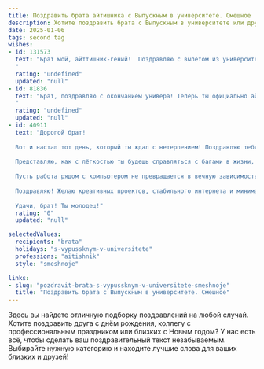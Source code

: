 ```yaml
---
title: Поздравить брата айтишника с Выпускным в университете. Смешное
description: Хотите поздравить брата с Выпускным в университете или другим праздником? Наш ИИ создаст незабываемое поздравление, а вы обязательно выделитесь среди других.  
date: 2025-01-06
tags: second tag
wishes:
- id: 131573
  text: "Брат мой, айттишник-гений!  Поздравляю с вылетом из университетской  клетки!  Надеюсь, теперь ты будешь  кодить не только баги, но и счастье в свою жизнь.  Пусть твой зарплата будет  больше, чем количество строк кода, которые ты написал за все годы учёбы (а это, я предполагаю,  много!).  С праздником, выпускник-программист!  Удачи тебе в покорении IT-вершин и не забывай иногда выходить из матрицы, чтобы поесть!
  "
  rating: "undefined"
  updated: "null"
- id: 81836
  text: "Брат, поздравляю с окончанием универа! Теперь ты официально айтишник — человек, который умеет разбираться в компьютерах больше, чем в своей собственной жизни!  😜  Шучу, конечно, но  с окончанием тебя! Давай, покоряй  цифровой мир,  а я,  как обычно,  буду  у тебя  помощь  просить,  когда  ноутбук  виснит 😉.
  "
  rating: "undefined"
  updated: "null"
- id: 40911
  text: "Дорогой брат!
  
  Вот и настал тот день, который ты ждал с нетерпением! Поздравляю тебя с выпускным из университета! Теперь ты официально - айтишник!
  
  Представляю, как с лёгкостью ты будешь справляться с багами в жизни, если что-то пойдёт не так. А если вдруг столкнёшься с «синим экраном» в реальности, просто перезагрузись! Впереди тебя ждёт мир, полный кода и виртуальных приключений.
  
  Пусть работа рядом с компьютером не превращается в вечную зависимость – помни, что иногда полезно сделать перерыв и выйти на улицу, чтобы обновить драйвера восприятия!
  
  Поздравляю! Желаю креативных проектов, стабильного интернета и минимального числа ошибок в коде! Пусть жизнь будет как хорошо написанный алгоритм: логичной, эффективной и с небольшим количеством «if», которые добавляют остроты!
  
  Удачи, брат! Ты молодец!"
  rating: "0"
  updated: "null"

selectedValues:
  recipients: "brata"
  holidays: "s-vypussknym-v-universitete"
  professions: "aitishnik"
  style: "smeshnoje"

links:
- slug: "pozdravit-brata-s-vypussknym-v-universitete-smeshnoje"
  title: "Поздравить брата с Выпускным в университете. Смешное"
---
```


Здесь вы найдете отличную подборку поздравлений на любой случай. 
Хотите поздравить друга с днём рождения, коллегу с профессиональным праздником или близких с Новым годом? У нас есть всё, чтобы сделать ваш поздравительный текст незабываемым. Выбирайте нужную категорию и находите лучшие слова для ваших близких и друзей!
